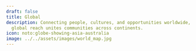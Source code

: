 ```yaml
---
draft: false
title: Global
description: Connecting people, cultures, and opportunities worldwide, our
  global reach unites communities across continents.
icon: noto:globe-showing-asia-australia
image: ../../assets/images/world_map.jpg
---
```


